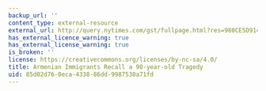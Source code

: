 ```yaml
---
backup_url: ''
content_type: external-resource
external_url: http://query.nytimes.com/gst/fullpage.html?res=980CE5D91431F930A15757C0A9639C8B63
has_external_licence_warning: true
has_external_license_warning: true
is_broken: ''
license: https://creativecommons.org/licenses/by-nc-sa/4.0/
title: Armenian Immigrants Recall a 90-year-old Tragedy
uid: 85d02d76-0eca-4338-86dd-9987530a71fd
---
```

